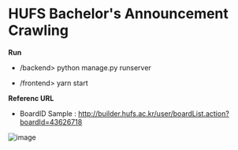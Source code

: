 # HUFS Bachelor's Announcement Crawling

**Run**

- /backend> python manage.py runserver

- /frontend> yarn start



**Referenc URL**

- BoardID Sample : http://builder.hufs.ac.kr/user/boardList.action?boardId=43626718



![image](https://user-images.githubusercontent.com/41619898/74746294-90782e00-52a8-11ea-847c-88282c0a88fd.png)

